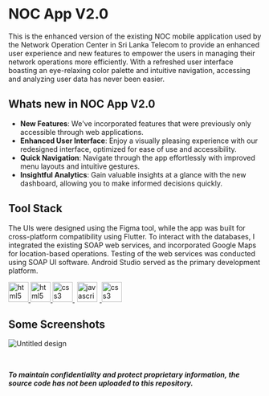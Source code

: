 # NOC App V2.0

This is the enhanced version of the existing NOC mobile application used by the Network Operation Center in Sri Lanka Telecom to provide an enhanced user experience and new features to empower the users in managing their network operations more efficiently. With a refreshed user interface boasting an eye-relaxing color palette and intuitive navigation, accessing and analyzing user data has never been easier.

## Whats new in NOC App V2.0

- **New Features**: We've incorporated features that were previously only accessible through web applications.
- **Enhanced User Interface**: Enjoy a visually pleasing experience with our redesigned interface, optimized for ease of use and accessibility.
- **Quick Navigation**: Navigate through the app effortlessly with improved menu layouts and intuitive gestures.
-	**Insightful Analytics**: Gain valuable insights at a glance with the new dashboard, allowing you to make informed decisions quickly.


## Tool Stack

The UIs were designed using the Figma tool, while the app was built for cross-platform compatibility using Flutter. To interact with the databases, I integrated the existing SOAP web services, and incorporated Google Maps for location-based operations. Testing of the web services was conducted using SOAP UI software. Android Studio served as the primary development platform.

<p align="left" >
  <a href="https://www.w3.org/html/" target="_blank" rel="noreferrer"> <img src="https://user-images.githubusercontent.com/25181517/189715289-df3ee512-6eca-463f-a0f4-c10d94a06b2f.png" alt="html5" width="40" height="40"/> </a>
  <a href="https://www.w3.org/html/" target="_blank" rel="noreferrer"> <img src="https://user-images.githubusercontent.com/25181517/186150365-da1eccce-6201-487c-8649-45e9e99435fd.png" alt="html5" width="40" height="40"/> </a>
  <a href="https://www.w3schools.com/css/" target="_blank" rel="noreferrer"> <img src="https://user-images.githubusercontent.com/25181517/186150304-1568ffdf-4c62-4bdc-9cf1-8d8efcea7c5b.png" alt="css3" width="40" height="40"/> </a>
  <a href="https://developer.mozilla.org/en-US/docs/Web/JavaScript" target="_blank" rel="noreferrer"> <img src="https://user-images.githubusercontent.com/25181517/192108895-20dc3343-43e3-4a54-a90e-13a4abbc57b9.png" alt="javascript" width="40" height="40" hspace="5"/> </a>
  <a href="https://www.w3schools.com/css/" target="_blank" rel="noreferrer"> <img src="https://user-images.githubusercontent.com/25181517/192107860-9a9f0894-0e34-4ab3-964d-6297ee4c00e9.png" alt="css3" width="40" height="40"/> </a>
</p>

## Some Screenshots

![Untitled design](https://github.com/MadhukaD/NOC-App/assets/83831219/a98ca0da-740c-4961-8131-a26ca728ac80)

<br>

***To maintain confidentiality and protect proprietary information, the source code has not been uploaded to this repository.***
